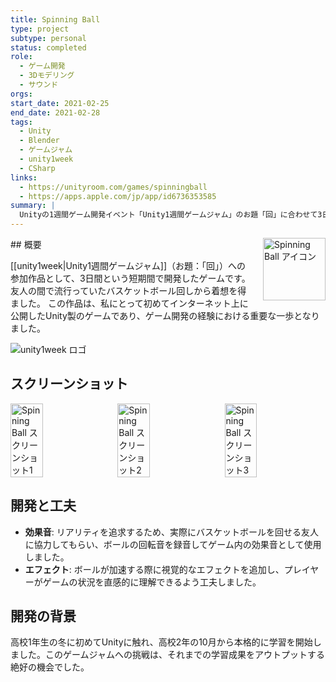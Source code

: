```yaml
---
title: Spinning Ball
type: project
subtype: personal
status: completed
role:
  - ゲーム開発
  - 3Dモデリング
  - サウンド
orgs: 
start_date: 2021-02-25
end_date: 2021-02-28
tags:
  - Unity
  - Blender
  - ゲームジャム
  - unity1week
  - CSharp
links:
  - https://unityroom.com/games/spinningball
  - https://apps.apple.com/jp/app/id6736353585
summary: |
  Unityの1週間ゲーム開発イベント「Unity1週間ゲームジャム」のお題「回」に合わせて3日間で制作したバスケットボール回しゲーム。初めてインターネットに公開したUnity製のゲーム。
---
```


<img src="/linked_assets/10_Projects/Personal/spinning_ball/assets/spinning_ball_icon.jpg" alt="Spinning Ball アイコン" style="float: right; width: 100px; margin-left: 16px;">
## 概要

[[unity1week|Unity1週間ゲームジャム]]（お題：「回」）への参加作品として、3日間という短期間で開発したゲームです。友人の間で流行っていたバスケットボール回しから着想を得ました。
この作品は、私にとって初めてインターネット上に公開したUnity製のゲームであり、ゲーム開発の経験における重要な一歩となりました。

![unity1week ロゴ](../../../linked_assets/10_Projects/Personal/spinning_ball/assets/unity1week_logo.jpg)

## スクリーンショット
<div style="display: flex; gap: 10px;">
    <img src="/linked_assets/10_Projects/Personal/spinning_ball/assets/spinning_ball_ss_1.jpg" alt="Spinning Ball スクリーンショット1" width="32%">
    <img src="/linked_assets/10_Projects/Personal/spinning_ball/assets/spinning_ball_ss_2.jpg" alt="Spinning Ball スクリーンショット2" width="32%">
    <img src="/linked_assets/10_Projects/Personal/spinning_ball/assets/spinning_ball_ss_3.jpg" alt="Spinning Ball スクリーンショット3" width="32%">
</div>

## 開発と工夫
- **効果音**: リアリティを追求するため、実際にバスケットボールを回せる友人に協力してもらい、ボールの回転音を録音してゲーム内の効果音として使用しました。
- **エフェクト**: ボールが加速する際に視覚的なエフェクトを追加し、プレイヤーがゲームの状況を直感的に理解できるよう工夫しました。

## 開発の背景
高校1年生の冬に初めてUnityに触れ、高校2年の10月から本格的に学習を開始しました。このゲームジャムへの挑戦は、それまでの学習成果をアウトプットする絶好の機会でした。
